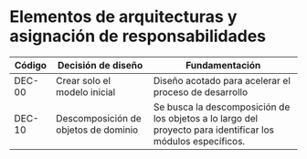 # Elementos de arquitecturas y asignación de responsabilidades

| Código | Decisión de diseño                   | Fundamentación                                                                                              |
| ------ | ------------------------------------ | ----------------------------------------------------------------------------------------------------------- |
| DEC-00 | Crear solo el modelo inicial         | Diseño acotado para acelerar el proceso de desarrollo                                                       |
| DEC-10 | Descomposición de objetos de dominio | Se busca la descomposición de los objetos a lo largo del proyecto para identificar los módulos específicos. |
